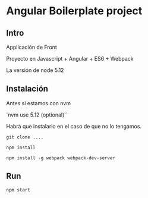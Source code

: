 # Angular Boilerplate project #

## Intro ##

Applicación de Front

Proyecto en Javascript + Angular + ES6 + Webpack

La versión de node 5.12

## Instalación ##

Antes si estamos con nvm

`nvm use 5.12  (optional)``

Habrá que instalarlo en el caso de que no lo tengamos.

`git clone ....`

`npm install`

`npm install -g webpack webpack-dev-server`


## Run ##

`npm start`
